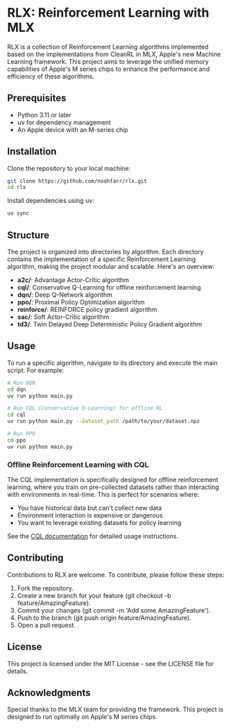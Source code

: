 # RLX: Reinforcement Learning with MLX

RLX is a collection of Reinforcement Learning algorithms implemented based on the implementations from CleanRL in MLX, Apple's new Machine Learning framework. This project aims to leverage the unified memory capabilities of Apple's M series chips to enhance the performance and efficiency of these algorithms.

## Prerequisites

- Python 3.11 or later
- uv for dependency management
- An Apple device with an M-series chip

## Installation

Clone the repository to your local machine:

```bash
git clone https://github.com/noahfarr/rlx.git
cd rlx
```

Install dependencies using uv:
```bash
uv sync
```

## Structure

The project is organized into directories by algorithm. Each directory contains the implementation of a specific Reinforcement Learning algorithm, making the project modular and scalable. Here's an overview:

- **a2c/**: Advantage Actor-Critic algorithm
- **cql/**: Conservative Q-Learning for offline reinforcement learning
- **dqn/**: Deep Q-Network algorithm
- **ppo/**: Proximal Policy Optimization algorithm
- **reinforce/**: REINFORCE policy gradient algorithm
- **sac/**: Soft Actor-Critic algorithm
- **td3/**: Twin Delayed Deep Deterministic Policy Gradient algorithm

## Usage

To run a specific algorithm, navigate to its directory and execute the main script. For example:

```bash
# Run DQN
cd dqn
uv run python main.py

# Run CQL (Conservative Q-Learning) for offline RL
cd cql
uv run python main.py --dataset_path /path/to/your/dataset.npz

# Run PPO
cd ppo
uv run python main.py
```

### Offline Reinforcement Learning with CQL

The CQL implementation is specifically designed for offline reinforcement learning, where you train on pre-collected datasets rather than interacting with environments in real-time. This is perfect for scenarios where:

- You have historical data but can't collect new data
- Environment interaction is expensive or dangerous
- You want to leverage existing datasets for policy learning

See the [CQL documentation](rlx/cql/README.md) for detailed usage instructions.

## Contributing

Contributions to RLX are welcome. To contribute, please follow these steps:

1. Fork the repository.
2. Create a new branch for your feature (git checkout -b feature/AmazingFeature).
3. Commit your changes (git commit -m 'Add some AmazingFeature').
4. Push to the branch (git push origin feature/AmazingFeature).
5. Open a pull request.

## License

This project is licensed under the MIT License - see the LICENSE file for details.

## Acknowledgments

Special thanks to the MLX team for providing the framework.
This project is designed to run optimally on Apple's M series chips.
